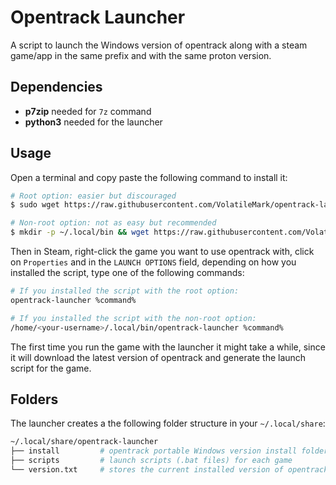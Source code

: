 # Opentrack Launcher

A script to launch the Windows version of opentrack along with a steam game/app in the same prefix and with the same proton version.

## Dependencies

- **p7zip** needed for `7z` command
- **python3** needed for the launcher

## Usage

Open a terminal and copy paste the following command to install it:

```bash
# Root option: easier but discouraged
$ sudo wget https://raw.githubusercontent.com/VolatileMark/opentrack-launcher/master/opentrack-launcher -O /usr/local/bin/opentrack-launcher && sudo chmod +x /usr/local/bin/opentrack-launcher

# Non-root option: not as easy but recommended
$ mkdir -p ~/.local/bin && wget https://raw.githubusercontent.com/VolatileMark/opentrack-launcher/master/opentrack-launcher -O ~/.local/bin/opentrack-launcher && chmod +x ~/.local/bin/opentrack-launcher
```

Then in Steam, right-click the game you want to use opentrack with, click on `Properties` and in the `LAUNCH OPTIONS` field, depending on how you installed the script, type one of the following commands:

```bash
# If you installed the script with the root option:
opentrack-launcher %command%

# If you installed the script with the non-root option:
/home/<your-username>/.local/bin/opentrack-launcher %command%
```

The first time you run the game with the launcher it might take a while, since it will download the latest version of opentrack and generate the launch script for the game.

## Folders

The launcher creates a the following folder structure in your `~/.local/share`:

```bash
~/.local/share/opentrack-launcher
├── install         # opentrack portable Windows version install folder
├── scripts         # launch scripts (.bat files) for each game
└── version.txt     # stores the current installed version of opentrack (used for auto-updating opentrack)
```